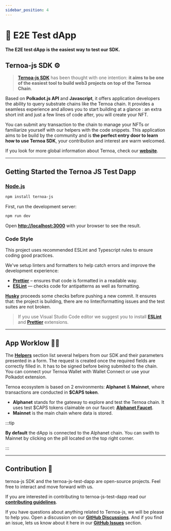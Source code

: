 ```yaml
---
sidebar_position: 4
---
```


# 🧩 E2E Test dApp

**The E2E test dApp is the easiest way to test our SDK.** 


## Ternoa-js SDK ⚙️ 

>**[Ternoa-js SDK](https://github.com/capsule-corp-ternoa/ternoa-js)** has been thought with one intention: **it aims to be one of the easiest tool to build web3 projects on top of the Ternoa Chain**. 


Based on **Polkadot.js API** and **Javascript**, it offers application developers the ability to query substrate chains like the Ternoa chain. It provides a seamless experience and allows you to start building at a glance : an extra short init and just a few lines of code after, you will create your NFT.

You can submit any transaction to the chain to manage your NFTs or familiarize yourself with our helpers with the code snippets.
This application aims to be build by the community and is **the perfect entry door to learn how to use Ternoa SDK**, your contribution and interest are warm welcomed.

If you look for more global information about Ternoa, check our **[website](https://www.ternoa.com/)**.

___
## Getting Started the Ternoa JS Test Dapp
### [Node.js](https://nodejs.org/en/download/)

```bash
npm install ternoa-js
```

First, run the development server:

```bash
npm run dev
```

Open **[http://localhost:3000](http://localhost:3000)** with your browser to see the result.

### Code Style

This project uses recommended ESLint and Typescript rules to ensure coding good practices.

We've setup linters and formatters to help catch errors and improve the development experience:

- **[Prettier](https://prettier.io/)** – ensures that code is formatted in a readable way.
- **[ESLint](https://eslint.org/)** — checks code for antipatterns as well as formatting.

**[Husky](https://typicode.github.io/husky)** proceeds some checks before pushing a new commit. It ensures that: the project is building, there are no linter/formatting issues and the test suites are not broken.

> If you use Visual Studio Code editor we suggest you to install **[ESLint](https://marketplace.visualstudio.com/items?itemName=dbaeumer.vscode-eslint)** and **[Prettier](https://marketplace.visualstudio.com/items?itemName=esbenp.prettier-vscode)** extensions.

___

## App Worklow 🏄‍♂️
The **[Helpers](https://e2e.ternoa.network/app/NFT/CreateNFT)** section list several helpers from our SDK and their parameters presented in a form. The request is created once the required fields are correctly filled in. It has to be signed before being submited to the chain. You can connect your Ternoa Wallet with Wallet Connect or use your Polkadot extension.

Ternoa ecosystem is based on 2 environments: **Alphanet** & **Mainnet**, where transactions are conducted in **$CAPS token**.
- **Alphanet** stands for the gateway to explore and test the Ternoa chain. It uses test $CAPS tokens claimable on our faucet: **[Alphanet Faucet](https://www.ternoa.com/alphanet)**.
- **Mainnet** is the main chain where data is stored.

:::tip

**By default** the dApp is connected to the Alphanet chain. 
You can swith to Mainnet by clicking on the pill located on the top right corner.

:::

___

## Contribution 🤝
ternoa-js SDK and the ternoa-js-test-dapp are open-source projects. Feel free to interact and move forward with us.

If you are interested in contributing to ternoa-js-test-dapp read our **[contributing guidelines](https://github.com/capsule-corp-ternoa/ternoa-js-test-dapp/blob/main/CONTRIBUTING.md)**.

If you have questions about anything related to Ternoa-js, we will be please to help you. Open a discussion on our **[GitHub Discussions](https://github.com/capsule-corp-ternoa/ternoa-js/discussions)**. And if you find an issue, lets us know about it here in our **[GitHub Issues](https://github.com/capsule-corp-ternoa/ternoa-js/issues)** section.